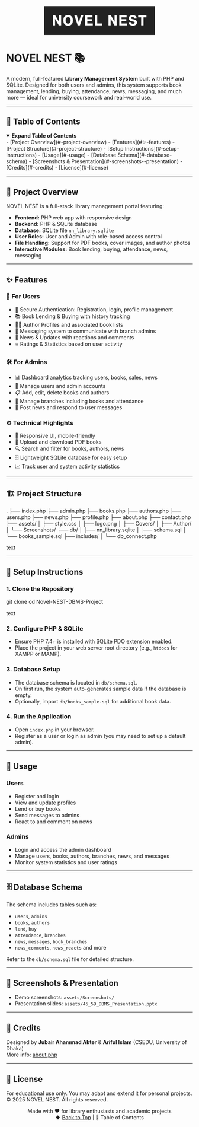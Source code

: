 <div align="center">
  <img src="assets/Screenshots/logo.png" alt="NOVEL NEST Logo" width="300"/>
</div>

# NOVEL NEST 📚

A modern, full-featured **Library Management System** built with PHP and SQLite. Designed for both users and admins, this system supports book management, lending, buying, attendance, news, messaging, and much more — ideal for university coursework and real-world use.

---

## 📑 Table of Contents

<details open>
  <summary><b>Expand Table of Contents</b></summary>
  - [Project Overview](#-project-overview)
  - [Features](#✨-features)
  - [Project Structure](#-project-structure)
  - [Setup Instructions](#-setup-instructions)
  - [Usage](#-usage)
  - [Database Schema](#-database-schema)
  - [Screenshots & Presentation](#-screenshots--presentation)
  - [Credits](#-credits)
  - [License](#-license)
</details>

---

## 📱 Project Overview

NOVEL NEST is a full-stack library management portal featuring:

- **Frontend:** PHP web app with responsive design  
- **Backend:** PHP & SQLite database  
- **Database:** SQLite file `nn_library.sqlite`  
- **User Roles:** User and Admin with role-based access control  
- **File Handling:** Support for PDF books, cover images, and author photos  
- **Interactive Modules:** Book lending, buying, attendance, news, messaging  

---

## ✨ Features

### 👤 For Users
- 🔐 Secure Authentication: Registration, login, profile management  
- 📚 Book Lending & Buying with history tracking  
- 👩‍🏫 Author Profiles and associated book lists  
- 💬 Messaging system to communicate with branch admins  
- 📰 News & Updates with reactions and comments  
- ⭐ Ratings & Statistics based on user activity  

### 🛠 For Admins
- 📊 Dashboard analytics tracking users, books, sales, news  
- 👥 Manage users and admin accounts  
- 📋 Add, edit, delete books and authors  
- 🏢 Manage branches including books and attendance  
- 📰 Post news and respond to user messages  

### ⚙️ Technical Highlights
- 🎨 Responsive UI, mobile-friendly  
- 📄 Upload and download PDF books  
- 🔍 Search and filter for books, authors, news  
- 🗄 Lightweight SQLite database for easy setup  
- 📈 Track user and system activity statistics  

---

## 🏗️ Project Structure

.
├── index.php
├── admin.php
├── books.php
├── authors.php
├── users.php
├── news.php
├── profile.php
├── about.php
├── contact.php
├── assets/
│ ├── style.css
│ ├── logo.png
│ ├── Covers/
│ ├── Author/
│ └── Screenshots/
├── db/
│ ├── nn_library.sqlite
│ ├── schema.sql
│ └── books_sample.sql
├── includes/
│ └── db_connect.php

text

---

## 🚀 Setup Instructions

### 1. Clone the Repository

git clone <repo-url>
cd Novel-NEST-DBMS-Project

text

### 2. Configure PHP & SQLite

- Ensure PHP 7.4+ is installed with SQLite PDO extension enabled.  
- Place the project in your web server root directory (e.g., `htdocs` for XAMPP or MAMP).  

### 3. Database Setup

- The database schema is located in `db/schema.sql`.  
- On first run, the system auto-generates sample data if the database is empty.  
- Optionally, import `db/books_sample.sql` for additional book data.

### 4. Run the Application

- Open `index.php` in your browser.  
- Register as a user or login as admin (you may need to set up a default admin).

---

## 📝 Usage

### Users
- Register and login  
- View and update profiles  
- Lend or buy books  
- Send messages to admins  
- React to and comment on news

### Admins
- Login and access the admin dashboard  
- Manage users, books, authors, branches, news, and messages  
- Monitor system statistics and user ratings

---

## 🗄 Database Schema

The schema includes tables such as:

- `users`, `admins`  
- `books`, `authors`  
- `lend`, `buy`  
- `attendance`, `branches`  
- `news`, `messages`, `book_branches`  
- `news_comments`, `news_reacts` and more

Refer to the `db/schema.sql` file for detailed structure.

---

## 📸 Screenshots & Presentation

- Demo screenshots: `assets/Screenshots/`  
- Presentation slides: `assets/45_59_DBMS_Presentation.pptx`

---

## 👥 Credits

Designed by **Jubair Ahammad Akter** & **Ariful Islam** (CSEDU, University of Dhaka)  
More info: [about.php](about.php)

---

## 📄 License

For educational use only. You may adapt and extend it for personal projects.  
© 2025 NOVEL NEST. All rights reserved.

<div align="center">
Made with ❤️ for library enthusiasts and academic projects  
<br>
⬆ <a href="#novel-nest-">Back to Top</a> | 📑 Table of Contents
</div>
